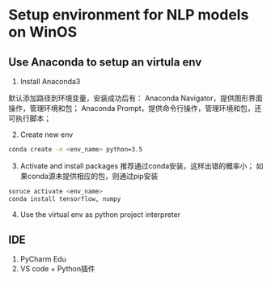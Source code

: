 # Setup environment for NLP models on WinOS

## Use Anaconda to setup an virtula env
1. Install Anaconda3

默认添加路径到环境变量，安装成功后有：
Anaconda Navigator，提供图形界面操作，管理环境和包；
Anaconda Prompt，提供命令行操作，管理环境和包，还可执行脚本；

2. Create new env
```bash
conda create -n <env_name> python=3.5
```

3. Activate and install packages
推荐通过conda安装，这样出错的概率小；
如果conda源未提供相应的包，则通过pip安装
```bash
soruce activate <env_name>
conda install tensorflow, numpy
```

4. Use the virtual env as python project interpreter


## IDE
1. PyCharm Edu
2. VS code + Python插件
